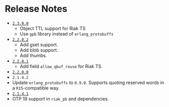 Release Notes
=============

* [`2.3.0.0`](https://github.com/basho/riak_pb/compare/2.2.0.2...2.3.0.0)
  * Object TTL support for Riak TS
  * Use `gpb` library instead of `erlang_protobuffs`
* [`2.2.0.2`](https://github.com/basho/riak_pb/compare/2.2.0.1...2.2.0.2)
  * Add gset support.
  * Add blob support.
  * Add thumbs.
* [`2.2.0.1`](https://github.com/basho/riak_pb/compare/2.2.0.0...2.2.0.1)
  * Add field `allow_qbuf_reuse` for Riak TS.
* [`2.2.0.0`](https://github.com/basho/riak_pb/compare/2.1.4.2...2.2.0.0)
* `2.1.4.2`
 * Update `erlang_protobuffs` to `0.9.0`. Supports quoting reserved words in a `R15`-compatible way.
* [`2.1.4.1`](https://github.com/basho/riak_pb/issues?q=milestone%3Ariak_pb-2.1.4.1)
 * OTP 19 support in `riak_pb` and dependencies.
 
